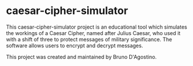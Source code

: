 # caesar-cipher-simulator
This caesar-cipher-simulator project is an educational tool which simulates the workings of a Caesar Cipher, named after Julius Caesar, who used it with a shift of three to protect messages of military significance. The software allows users to encrypt and decrypt messages.

This project was created and maintained by Bruno D'Agostino.
